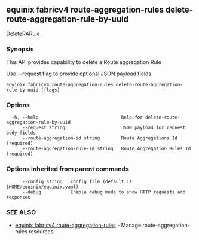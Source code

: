 ## equinix fabricv4 route-aggregation-rules delete-route-aggregation-rule-by-uuid

DeleteRARule

### Synopsis

This API provides capability to delete a Route aggregation Rule

Use --request flag to provide optional JSON payload fields.

```
equinix fabricv4 route-aggregation-rules delete-route-aggregation-rule-by-uuid [flags]
```

### Options

```
  -h, --help                               help for delete-route-aggregation-rule-by-uuid
      --request string                     JSON payload for request body fields
      --route-aggregation-id string        Route Aggregations Id (required)
      --route-aggregation-rule-id string   Route Aggregation Rules Id (required)
```

### Options inherited from parent commands

```
      --config string   config file (default is $HOME/equinix/equinix.yaml)
      --debug           Enable debug mode to show HTTP requests and responses
```

### SEE ALSO

* [equinix fabricv4 route-aggregation-rules](equinix_fabricv4_route-aggregation-rules.md)	 - Manage route-aggregation-rules resources

